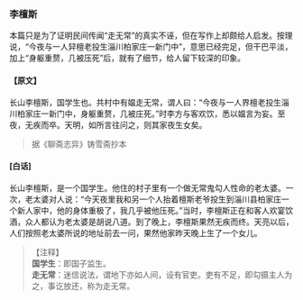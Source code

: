 <script type="text/javascript">
    var head = document.getElementsByTagName('head')[0];
    cssURL = '/public/liao.css';
    linkTag = document.createElement('link');
    linkTag.href = cssURL;
    linkTag.setAttribute('type','text/css');
    linkTag.setAttribute('rel','stylesheet');
    head.appendChild(linkTag);
</script>
### 李檀斯

本篇只是为了证明民间传闻“走无常”的真实不诬，但在写作上却颇给人启发。按理说，“今夜与一人舁檀老投生淄川柏家庄一新门中”，意思已经完足，但干巴平淡，加上“身躯重赘，几被压死”后，就有了细节，给人留下较深的印象。

#### 【原文】
<section>
长山李檀斯，国学生也。共村中有媪走无常，谓人曰：“今夜与一人界檀老投生淄川柏家庄一新门中，身躯重赘，几被庄死。”时李方与客欢饮，悉以媪言为妄。至夜，无疾而卒。天明，如所言往问之，则其家夜生女矣。

</section>

> 据《聊斋志异》铸雪斋抄本

#### [白话]
<aside>

长山李檀斯，是一个国学生。他住的村子里有一个做无常鬼勾人性命的老太婆。一次，老太婆对人说：“今天夜里我和另一个人抬着檀斯老爷投生到淄川县柏家庄一个新人家中，他的身体重极了，我几乎被他压死。”当时，李檀斯正在和客人欢宴饮酒，众人都认为老太婆是胡说八道。到了晚上，李檀斯果然无疾而终。天亮以后，人们按照老太婆所说的地址前去一问，果然他家昨天晚上生了一个女儿。

</aside>

> 【注释】  
<b>国学生</b>：即国子监生。  
<b>走无常</b>：迷信说法，谓地下亦如人间，设有官吏。吏有不足，即勾摄主人为之，事讫放还，称为走无常。  
